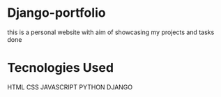 # Django-portfolio
this is a personal website with aim of showcasing my projects and tasks done 

# Tecnologies Used
HTML
CSS 
JAVASCRIPT
PYTHON 
DJANGO
